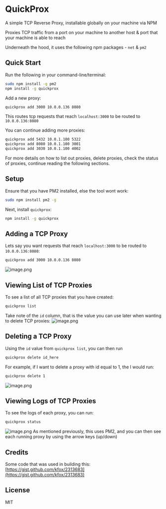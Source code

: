 # QuickProx

A simple TCP Reverse Proxy, installable globally on your machine via NPM

Proxies TCP traffic from a port on your machine to another host & port that your machine is able to reach

Underneath the hood, it uses the following npm packages - `net` & `pm2`

## Quick Start

Run the following in your command-line/terminal:

``` bash
sudo npm install -g pm2
npm install -g quickprox
```

Add a new proxy:

``` bash
quickprox add 3000 10.0.0.136 8080
```

This routes tcp requests that reach `localhost:3000` to be routed to `10.0.0.136:8080`

You can continue adding more proxies:

``` bash
quickprox add 5432 10.0.1.100 5322
quickprox add 8080 10.0.1.100 3001
quickprox add 3030 10.0.1.100 4002
```

For more details on how to list out proxies, delete proxies, check the status of proxies, continue reading the following sections.

## Setup

Ensure that you have PM2 installed, else the tool wont work:

``` bash
sudo npm install pm2 -g
```

Next, install `quickprox`:

``` bash
npm install -g quickprox
```

## Adding a TCP Proxy

Lets say you want requests that reach `localhost:3000` to be routed to `10.0.0.136:8080`:

``` bash
quickprox add 3000 10.0.0.136 8080
```

![image.png](https://github.com/joshuaquek/tcp-reverse-proxy/blob/master/.media/img_4.png)

## Viewing List of TCP Proxies

To see a list of all TCP proxies that you have created:

``` bash
quickprox list
```

Take note of the `id` column, that is the value you can use later when wanting to delete TCP proxies:
![image.png](https://github.com/joshuaquek/tcp-reverse-proxy/blob/master/.media/img_5.png)

## Deleting a TCP Proxy

Using the `id` value from `quickprox list`, you can then run

``` bash
quickprox delete id_here
```

For example, if I want to delete a proxy with id equal to 1, the I would run:

``` bash
quickprox delete 1
```

![image.png](https://github.com/joshuaquek/tcp-reverse-proxy/blob/master/.media/img_6.png)

## Viewing Logs of TCP Proxies

To see the logs of each proxy, you can run:

``` bash
quickprox status
```

![image.png](https://github.com/joshuaquek/tcp-reverse-proxy/blob/master/.media/img_7.png)
As mentioned previously, this uses PM2, and you can then see each running proxy by using the arrow keys (up/down)

## Credits
Some code that was used in building this:
[https://gist.github.com/kfox/2313683](https://gist.github.com/kfox/2313683)

## License

MIT